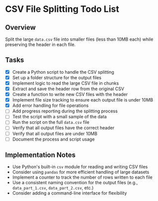 # CSV File Splitting Todo List

## Overview
Split the large `data.csv` file into smaller files (less than 10MB each) while preserving the header in each file.

## Tasks

- [x] Create a Python script to handle the CSV splitting
- [x] Set up a folder structure for the output files
- [x] Implement logic to read the large CSV file in chunks
- [x] Extract and save the header row from the original CSV
- [x] Create a function to write new CSV files with the header
- [x] Implement file size tracking to ensure each output file is under 10MB
- [x] Add error handling for file operations
- [ ] Add progress reporting during the splitting process
- [ ] Test the script with a small sample of the data
- [ ] Run the script on the full `data.csv` file
- [ ] Verify that all output files have the correct header
- [ ] Verify that all output files are under 10MB
- [ ] Document the process and script usage

## Implementation Notes

- Use Python's built-in `csv` module for reading and writing CSV files
- Consider using `pandas` for more efficient handling of large datasets
- Implement a counter to track the number of rows written to each file
- Use a consistent naming convention for the output files (e.g., `data_part_1.csv`, `data_part_2.csv`, etc.)
- Consider adding a command-line interface for flexibility 